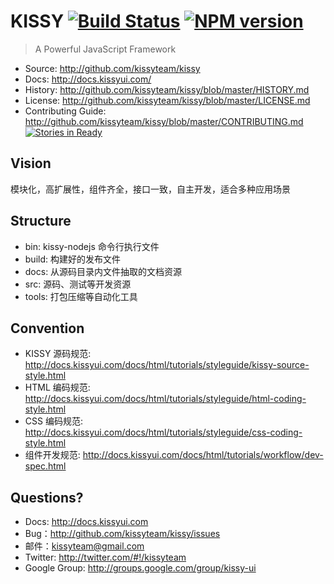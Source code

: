 # KISSY [![Build Status](https://secure.travis-ci.org/kissyteam/kissy.png?branch=master)](https://travis-ci.org/kissyteam/kissy) [![NPM version](https://badge.fury.io/js/kissy.png)](http://badge.fury.io/js/kissy)

> A Powerful JavaScript Framework

 * Source: <http://github.com/kissyteam/kissy>
 * Docs: <http://docs.kissyui.com/>
 * History: <http://github.com/kissyteam/kissy/blob/master/HISTORY.md>
 * License: <http://github.com/kissyteam/kissy/blob/master/LICENSE.md>
 * Contributing Guide: <http://github.com/kissyteam/kissy/blob/master/CONTRIBUTING.md> [![Stories in Ready](https://badge.waffle.io/kissyteam/kissy.png)](https://waffle.io/kissyteam/kissy)

## Vision

模块化，高扩展性，组件齐全，接口一致，自主开发，适合多种应用场景


## Structure

 - bin:           kissy-nodejs 命令行执行文件
 - build:         构建好的发布文件
 - docs:          从源码目录内文件抽取的文档资源
 - src:           源码、测试等开发资源
 - tools:         打包压缩等自动化工具


## Convention

 * KISSY 源码规范: <http://docs.kissyui.com/docs/html/tutorials/styleguide/kissy-source-style.html>
 * HTML 编码规范: <http://docs.kissyui.com/docs/html/tutorials/styleguide/html-coding-style.html>
 * CSS 编码规范: <http://docs.kissyui.com/docs/html/tutorials/styleguide/css-coding-style.html>
 * 组件开发规范: <http://docs.kissyui.com/docs/html/tutorials/workflow/dev-spec.html>

## Questions?

 - Docs: <http://docs.kissyui.com>
 - Bug：<http://github.com/kissyteam/kissy/issues>
 - 邮件：<kissyteam@gmail.com>
 - Twitter: <http://twitter.com/#!/kissyteam>
 - Google Group: <http://groups.google.com/group/kissy-ui>